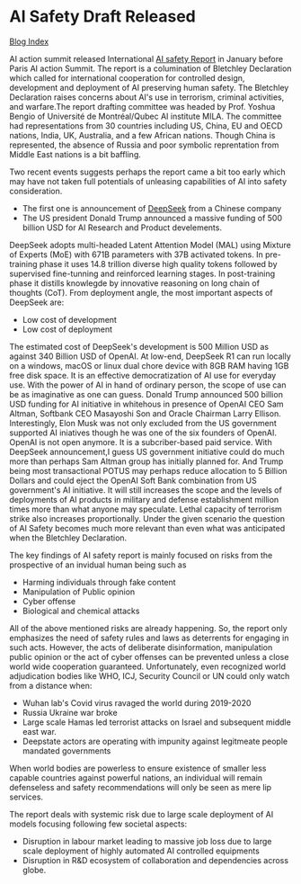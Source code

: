 # AI Safety Draft Released

[Blog Index](../index.md)

AI action summit released International [AI safety Report](https://www.gov.uk/government/publications/international-ai-safety-report-2025) 
in January before Paris AI action Summit. The report is a columination of Bletchley Declaration which called for international 
cooperation for controlled design, development and deployment of AI preserving human safety. The Bletchley Declaration raises concerns about
AI's use in terrorism, criminal activities, and warfare.The report drafting committee was headed by Prof. Yoshua Bengio of Université de
Montréal/Qubec AI institute MILA. The committee had representations from 30 countries including US, 
China, EU and OECD nations, India, UK, Australia, and a few African nations. Though China is represented, the absence of Russia and 
poor symbolic reprentation from Middle East nations is a bit baffling. 

Two recent events suggests perhaps the report came a bit too early which may have not taken full potentials of unleasing capabilities of 
AI into safety consideration.
- The first one is announcement of [DeepSeek](https://github.com/deepseek-ai/DeepSeek-V3/blob/main/DeepSeek_V3.pdf) from a Chinese company
- The US president Donald Trump announced a massive funding of 500 billion USD for AI Research and Product develements. 

DeepSeek adopts multi-headed Latent Attention Model (MAL) using Mixture of Experts (MoE) with 671B parameters with 37B activated tokens. 
In pre-training phase it uses 14.8 trillion diverse high quality tokens followed by supervised fine-tunning and reinforced learning stages. 
In post-training phase it distills knowlegde by innovative reasoning on long chain of thoughts (CoT). From deployment angle, the most
important aspects of DeepSeek are:
- Low cost of development
- Low cost of deployment
  
The estimated cost of DeepSeek's development is 500 Million USD as against 340 Billion USD of OpenAI. At low-end, DeepSeek R1 can
run locally on a windows, macOS or linux dual chore device with 8GB RAM having 1GB free disk space. It is an effective democratization of
AI use for everyday use. With the power of AI in hand of ordinary person, the scope of use can be as imaginative as one can guess.
Donald Trump announced 500 billion USD funding for AI initiative in whitehous in presence of OpenAI CEO Sam Altman, Softbank CEO
Masayoshi Son and Oracle Chairman Larry Ellison. Interestingly, Elon Musk was not only excluded from the US government supported
AI iniatives though he was one of the six founders of OpenAI. OpenAI is not open anymore. It is a subcriber-based paid service.
With DeepSeek announcement,I guess US government initiative could do much more than perhaps Sam Altman group has initially
planned for. And Trump being most transactional POTUS may perhaps reduce allocation to 5 Billion Dollars and could eject the
OpenAI Soft Bank combination from US government's AI initiative. It will still increases the scope and the levels of deployments
of AI products in military and defense establishment million times more than what anyone may speculate. Lethal capacity of terrorism 
strike also increases proportionally. Under the given scenario the question of AI Safety becomes much more relevant than even 
what was anticipated when the Bletchley Declaration.  

The key findings of AI safety report is mainly focused on risks from the prospective of an invidual human being such as
- Harming individuals through fake content
- Manipulation of Public opinion
- Cyber offense
- Biological and chemical attacks

All of the above mentioned risks are already happening. So, the report only emphasizes the need of safety rules and laws
as deterrents for engaging in such acts. However, the acts of deliberate disinformation, manipulation public opinion or the
act of cyber offenses can be prevented unless a close world wide cooperation guaranteed. Unfortunately, even recognized
world adjudication bodies like WHO, ICJ, Security Council or UN could only watch from a distance when:
- Wuhan lab's Covid virus ravaged the world during 2019-2020
- Russia Ukraine war broke
- Large scale Hamas led terrorist attacks on Israel and subsequent middle east war.
- Deepstate actors are operating with impunity against legitmeate people mandated governments

When world bodies are powerless to ensure existence of smaller less capable countries against powerful nations, an individual
will remain defenseless and safety recommendations will only be seen as mere lip services. 

The report deals with systemic risk due to large scale deployment of AI models focusing following few societal aspects:
- Disruption in labour market leading to massive job loss due to large scale deployment of highly automated AI controlled equipments
- Disruption in R&D ecosystem of collaboration and dependencies across globe.
